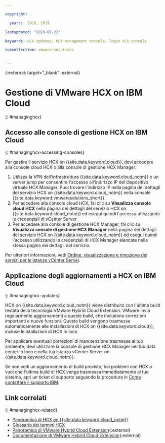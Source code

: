 ```yaml
---

copyright:

  years:  2016, 2019

lastupdated: "2019-07-22"

keywords: HCX updates, HCX management console, login HCX console

subcollection: vmware-solutions


---
```


{:external: target="_blank" .external}


# Gestione di VMware HCX on IBM Cloud
{: #managinghcx}

## Accesso alle console di gestione HCX on IBM Cloud
{: #managinghcx-accessing-consoles}

Per gestire il servizio HCX on {{site.data.keyword.cloud}}, devi accedere alla console cloud HCX o alla console di gestione HCX Manager:
1. Utilizza la VPN dell'infrastruttura {{site.data.keyword.cloud_notm}} o un server jump per consentire l'accesso all'indirizzo IP del dispositivo virtuale HCX Manager. Puoi trovare l'indirizzo IP nella pagina dei dettagli del servizio HCX on {{site.data.keyword.cloud_notm}} nella console {{site.data.keyword.vmwaresolutions_short}}.
2. Per accedere alla console cloud HCX, fai clic su **Visualizza console cloud HCX** nella pagina dei dettagli del servizio HCX on {{site.data.keyword.cloud_notm}} ed esegui quindi l'accesso utilizzando le credenziali di vCenter Server.
3. Per accedere alla console di gestione HCX Manager, fai clic su **Visualizza console di gestione HCX Manager** nella pagina dei dettagli del servizio HCX on {{site.data.keyword.cloud_notm}} ed esegui quindi l'accesso utilizzando le credenziali di HCX Manager elencate nella stessa pagina dei dettagli del servizio.

Per ulteriori informazioni, vedi [Ordine, visualizzazione e rimozione dei servizi per le istanze vCenter Server](/docs/services/vmwaresolutions/vcenter?topic=vmware-solutions-vc_addingremovingservices).

## Applicazione degli aggiornamenti a HCX on IBM Cloud
{: #managinghcx-updates}

HCX on {{site.data.keyword.cloud_notm}} viene distribuito con l'ultima build testata della tecnologia VMware Hybrid Cloud Extension. VMware invia regolarmente aggiornamenti a queste build, che includono correzioni importanti e nuove funzioni. Queste build vengono trasmesse automaticamente alle installazioni di HCX on {{site.data.keyword.cloud}}, incluse le istallazioni di HCX in loco.

Per applicare eventuali correzioni di manutenzione trasmesse al tuo ambiente, devi utilizzare la console di gestione HCX Manager nel tuo data center in loco e nella tua istanza vCenter Server on {{site.data.keyword.cloud_notm}}.

Se non vedi un aggiornamento di build previsto, hai problemi con HCX o vuoi che l'ultima build di HCX venga trasmessa immediatamente al tuo sistema, apri un ticket di supporto seguendo la procedura in [Come contattare il supporto IBM](/docs/services/vmwaresolutions/vmonic?topic=vmware-solutions-trbl_support).

## Link correlati
{: #managinghcx-related}

* [Panoramica di HCX on {{site.data.keyword.cloud_notm}}](/docs/services/vmwaresolutions?topic=vmware-solutions-hcx_considerations#hcx_considerations)
* [Glossario dei termini HCX](/docs/services/vmwaresolutions/services?topic=vmware-solutions-hcx_glossary)
* [Panoramica di VMware Hybrid Cloud Extension](https://cloud.vmware.com/vmware-hcx){:external}
* [Documentazione di VMware Hybrid Cloud Extension](https://cloud.vmware.com/vmware-hcx/resources){:external}
